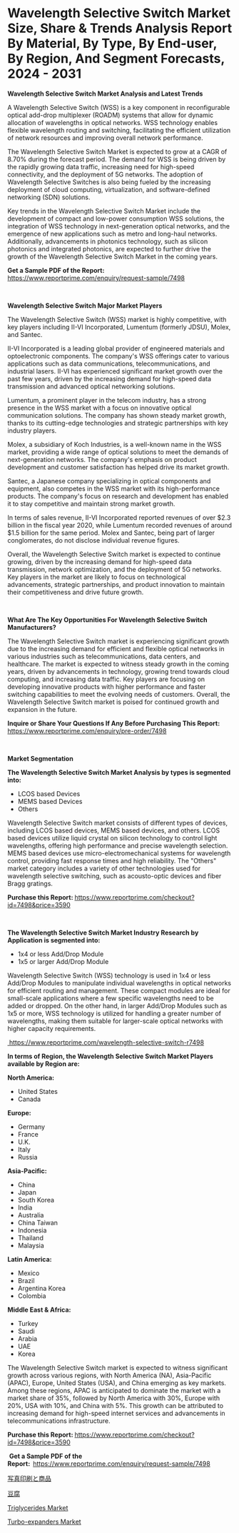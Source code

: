 <p><h1>Wavelength Selective Switch Market Size, Share & Trends Analysis Report By Material, By Type, By End-user, By Region, And Segment Forecasts, 2024 - 2031</h1></p><p><strong>Wavelength Selective Switch Market Analysis and Latest Trends</strong></p>
<p><p>A Wavelength Selective Switch (WSS) is a key component in reconfigurable optical add-drop multiplexer (ROADM) systems that allow for dynamic allocation of wavelengths in optical networks. WSS technology enables flexible wavelength routing and switching, facilitating the efficient utilization of network resources and improving overall network performance.</p><p>The Wavelength Selective Switch Market is expected to grow at a CAGR of 8.70% during the forecast period. The demand for WSS is being driven by the rapidly growing data traffic, increasing need for high-speed connectivity, and the deployment of 5G networks. The adoption of Wavelength Selective Switches is also being fueled by the increasing deployment of cloud computing, virtualization, and software-defined networking (SDN) solutions.</p><p>Key trends in the Wavelength Selective Switch Market include the development of compact and low-power consumption WSS solutions, the integration of WSS technology in next-generation optical networks, and the emergence of new applications such as metro and long-haul networks. Additionally, advancements in photonics technology, such as silicon photonics and integrated photonics, are expected to further drive the growth of the Wavelength Selective Switch Market in the coming years.</p></p>
<p><strong>Get a Sample PDF of the Report:&nbsp;</strong> <a href="https://www.reportprime.com/enquiry/request-sample/7498">https://www.reportprime.com/enquiry/request-sample/7498</a></p>
<p>&nbsp;</p>
<p><strong>Wavelength Selective Switch Major Market Players</strong></p>
<p><p>The Wavelength Selective Switch (WSS) market is highly competitive, with key players including II-VI Incorporated, Lumentum (formerly JDSU), Molex, and Santec. </p><p>II-VI Incorporated is a leading global provider of engineered materials and optoelectronic components. The company's WSS offerings cater to various applications such as data communications, telecommunications, and industrial lasers. II-VI has experienced significant market growth over the past few years, driven by the increasing demand for high-speed data transmission and advanced optical networking solutions.</p><p>Lumentum, a prominent player in the telecom industry, has a strong presence in the WSS market with a focus on innovative optical communication solutions. The company has shown steady market growth, thanks to its cutting-edge technologies and strategic partnerships with key industry players.</p><p>Molex, a subsidiary of Koch Industries, is a well-known name in the WSS market, providing a wide range of optical solutions to meet the demands of next-generation networks. The company's emphasis on product development and customer satisfaction has helped drive its market growth.</p><p>Santec, a Japanese company specializing in optical components and equipment, also competes in the WSS market with its high-performance products. The company's focus on research and development has enabled it to stay competitive and maintain strong market growth.</p><p>In terms of sales revenue, II-VI Incorporated reported revenues of over $2.3 billion in the fiscal year 2020, while Lumentum recorded revenues of around $1.5 billion for the same period. Molex and Santec, being part of larger conglomerates, do not disclose individual revenue figures. </p><p>Overall, the Wavelength Selective Switch market is expected to continue growing, driven by the increasing demand for high-speed data transmission, network optimization, and the deployment of 5G networks. Key players in the market are likely to focus on technological advancements, strategic partnerships, and product innovation to maintain their competitiveness and drive future growth.</p></p>
<p>&nbsp;</p>
<p><strong>What Are The Key Opportunities For Wavelength Selective Switch Manufacturers?</strong></p>
<p><p>The Wavelength Selective Switch market is experiencing significant growth due to the increasing demand for efficient and flexible optical networks in various industries such as telecommunications, data centers, and healthcare. The market is expected to witness steady growth in the coming years, driven by advancements in technology, growing trend towards cloud computing, and increasing data traffic. Key players are focusing on developing innovative products with higher performance and faster switching capabilities to meet the evolving needs of customers. Overall, the Wavelength Selective Switch market is poised for continued growth and expansion in the future.</p></p>
<p><strong>Inquire or Share Your Questions If Any Before Purchasing This Report:</strong> <a href="https://www.reportprime.com/enquiry/pre-order/7498">https://www.reportprime.com/enquiry/pre-order/7498</a></p>
<p>&nbsp;</p>
<p><strong>Market Segmentation</strong></p>
<p><strong>The Wavelength Selective Switch Market Analysis by types is segmented into:</strong></p>
<p><ul><li>LCOS based Devices</li><li>MEMS based Devices</li><li>Others</li></ul></p>
<p><p>Wavelength Selective Switch market consists of different types of devices, including LCOS based devices, MEMS based devices, and others. LCOS based devices utilize liquid crystal on silicon technology to control light wavelengths, offering high performance and precise wavelength selection. MEMS based devices use micro-electromechanical systems for wavelength control, providing fast response times and high reliability. The "Others" market category includes a variety of other technologies used for wavelength selective switching, such as acousto-optic devices and fiber Bragg gratings.</p></p>
<p><strong>Purchase this Report:&nbsp;</strong><a href="https://www.reportprime.com/checkout?id=7498&price=3590">https://www.reportprime.com/checkout?id=7498&price=3590</a></p>
<p>&nbsp;</p>
<p><strong>The Wavelength Selective Switch Market Industry Research by Application is segmented into:</strong></p>
<p><ul><li>1x4 or less Add/Drop Module</li><li>1x5 or larger Add/Drop Module</li></ul></p>
<p><p>Wavelength Selective Switch (WSS) technology is used in 1x4 or less Add/Drop Modules to manipulate individual wavelengths in optical networks for efficient routing and management. These compact modules are ideal for small-scale applications where a few specific wavelengths need to be added or dropped. On the other hand, in larger Add/Drop Modules such as 1x5 or more, WSS technology is utilized for handling a greater number of wavelengths, making them suitable for larger-scale optical networks with higher capacity requirements.</p></p>
<p><a href="https://www.reportprime.com/wavelength-selective-switch-r7498">&nbsp;https://www.reportprime.com/wavelength-selective-switch-r7498</a></p>
<p><strong>In terms of Region, the Wavelength Selective Switch Market Players available by Region are:</strong></p>
<p>
    <p> <strong> North America: </strong>
        <ul>
            <li>United States</li>
            <li>Canada</li>
        </ul>
        </p> 
    <p> <strong> Europe: </strong>
        <ul>
            <li>Germany</li>
            <li>France</li>
            <li>U.K.</li>
            <li>Italy</li>
            <li>Russia</li>
        </ul>
        </p> 
    <p> <strong> Asia-Pacific: </strong>
        <ul>
            <li>China</li>
            <li>Japan</li>
            <li>South Korea</li>
            <li>India</li>
            <li>Australia</li>
            <li>China Taiwan</li>
            <li>Indonesia</li>
            <li>Thailand</li>
            <li>Malaysia</li>
        </ul>
        </p> 
    <p> <strong> Latin America: </strong>
        <ul>
            <li>Mexico</li>
            <li>Brazil</li>
            <li>Argentina Korea</li>
            <li>Colombia</li>
        </ul>
        </p> 
    <p> <strong> Middle East & Africa: </strong>
        <ul>
            <li>Turkey</li>
            <li>Saudi</li>
            <li>Arabia</li>
            <li>UAE</li>
            <li>Korea</li>
        </ul>
    </p>
    </p>
<p><p>The Wavelength Selective Switch market is expected to witness significant growth across various regions, with North America (NA), Asia-Pacific (APAC), Europe, United States (USA), and China emerging as key markets. Among these regions, APAC is anticipated to dominate the market with a market share of 35%, followed by North America with 30%, Europe with 20%, USA with 10%, and China with 5%. This growth can be attributed to increasing demand for high-speed internet services and advancements in telecommunications infrastructure.</p></p>
<p><strong>Purchase this Report: </strong><a href="https://www.reportprime.com/checkout?id=7498&price=3590">https://www.reportprime.com/checkout?id=7498&price=3590</a></p>
<p>&nbsp;<strong>Get a Sample PDF of the Report:&nbsp;&nbsp;</strong><a href="https://www.reportprime.com/enquiry/request-sample/7498">https://www.reportprime.com/enquiry/request-sample/7498</a></p>
<p><strong></strong></p>
<p><p><a href="https://github.com/mreklxf44233/Market-Research-Report-List-1/blob/main/222618824828.md">写真印刷と商品</a></p><p><a href="https://medium.com/@jerrycurtis23/%E8%B1%86%E8%85%90%E5%B8%82%E5%A0%B4%E5%88%86%E6%9E%90-%E3%81%9D%E3%81%AEcagr-%E5%B8%82%E5%A0%B4%E3%82%BB%E3%82%B0%E3%83%A1%E3%83%B3%E3%83%86%E3%83%BC%E3%82%B7%E3%83%A7%E3%83%B3-%E3%81%8A%E3%82%88%E3%81%B3%E3%82%B0%E3%83%AD%E3%83%BC%E3%83%90%E3%83%AB%E6%A5%AD%E7%95%8C%E6%A6%82%E8%A6%81-28eccf8a6220">豆腐</a></p><p><a href="https://www.linkedin.com/pulse/triglycerides-market-offer-valuable-insights-size-share-trends-ufn3f?trackingId=VuZyV5XdEVZ1SlUF4hFnYQ%3D%3D">Triglycerides Market</a></p><p><a href="https://www.linkedin.com/pulse/turbo-expanders-market-size-reflecting-forecast-till-2031-type-dwalf?trackingId=2T%2BZZfebSkbWukaCLGFolQ%3D%3D">Turbo-expanders Market</a></p></p>